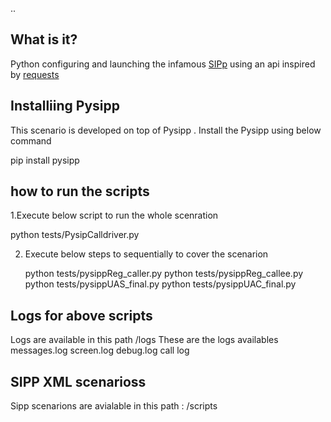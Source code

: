..


## What is it?
Python configuring and launching the infamous
[SIPp](http://sipp.sourceforge.net/) using an api inspired by
[requests](http://docs.python-requests.org/)

## Installiing Pysipp
   
   This scenario is developed on top of Pysipp . 
   Install the Pysipp using below command 

   pip install pysipp


## how to run the scripts

1.Execute  below script to run the whole scenration
 
 python tests/PysipCalldriver.py



2. Execute below steps to sequentially to cover the scenarion 

     
     python tests/pysippReg_caller.py
     python tests/pysippReg_callee.py
     python tests/pysippUAS_final.py
     python tests/pysippUAC_final.py   

     


## Logs for above scripts
   
   Logs are available in this path /logs
   These are the logs availables
       messages.log
       screen.log
       debug.log
       call log  

##  SIPP XML scenarioss
   Sipp scenarions are avialable in this path : /scripts 

